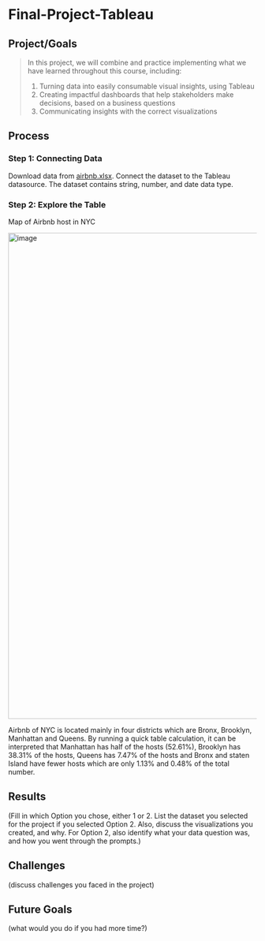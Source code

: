 # Final-Project-Tableau

## Project/Goals
>In this project, we will combine and practice implementing what we have learned throughout this course, including:
>
>1. Turning data into easily consumable visual insights, using Tableau
>2. Creating impactful dashboards that help stakeholders make decisions, based on a business questions
>3. Communicating insights with the correct visualizations

## Process
### Step 1: Connecting Data
Download data from [airbnb.xlsx](https://docs.google.com/spreadsheets/d/1BJWyZpZrrRUla_EQ6Pnusy0KH31UMGf2/edit?usp=sharing&ouid=108445376648788204707&rtpof=true&sd=true). Connect the dataset to the Tableau datasource. The dataset contains string, number, and date data type.

### Step 2: Explore the Table

Map of Airbnb host in NYC 

<img width="986" alt="image" src="https://github.com/maybester/Data-Visualization-and-Dashboards-with-Tableau/assets/73912419/7074fb21-ce49-451d-add8-35462b7bb5c8">

Airbnb of NYC is located mainly in four districts which are Bronx, Brooklyn, Manhattan and Queens. By running a quick table calculation, it can be interpreted that Manhattan has half of the hosts (52.61%), Brooklyn has 38.31% of the hosts, Queens has 7.47% of the hosts and Bronx and staten Island have fewer hosts which are only 1.13% and 0.48% of the total number.



## Results
(Fill in which Option you chose, either 1 or 2. List the dataset you selected for the project if you selected Option 2. Also, discuss the visualizations you created, and why. For Option 2, also identify what your data question was, and how you went through the prompts.)

## Challenges 
(discuss challenges you faced in the project)

## Future Goals
(what would you do if you had more time?)

